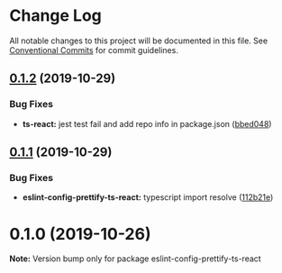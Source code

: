 # Change Log

All notable changes to this project will be documented in this file.
See [Conventional Commits](https://conventionalcommits.org) for commit guidelines.

## [0.1.2](https://github.com/devrsi0n/eslint-config-prettify/compare/v0.1.1...v0.1.2) (2019-10-29)


### Bug Fixes

* **ts-react:** jest test fail and add repo info in package.json ([bbed048](https://github.com/devrsi0n/eslint-config-prettify/commit/bbed0486d83b8f847fedee4b8aa2a88315f99b04))





## [0.1.1](https://github.com/devrsi0n/eslint-config-prettify/compare/v0.1.0...v0.1.1) (2019-10-29)


### Bug Fixes

* **eslint-config-prettify-ts-react:** typescript import resolve ([112b21e](https://github.com/devrsi0n/eslint-config-prettify/commit/112b21e775fcd9ebde696b90e5c48064bcca1be0))





# 0.1.0 (2019-10-26)

**Note:** Version bump only for package eslint-config-prettify-ts-react
